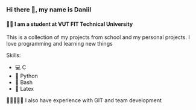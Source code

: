 ### Hi there 👋, my name is Daniil
#### 👨‍💻 I am a student at VUT FIT Technical University
This is a collection of my projects from school and my personal projects. I love programming and learning new things

Skills: 
* 💻 C  
* 🐍 Python 
* 🐧 Bash 
* 📝 Latex 

🧑🏾‍🤝‍🧑🏼 I also have experience with GIT and team development 
